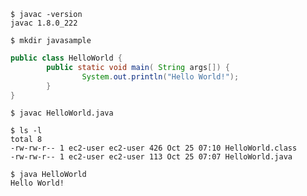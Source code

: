 

```
$ javac -version
javac 1.8.0_222
```


```
$ mkdir javasample
```


```java
public class HelloWorld {
        public static void main( String args[]) {
                System.out.println("Hello World!");
        }
}
```

```console
$ javac HelloWorld.java
```

```console
$ ls -l
total 8
-rw-rw-r-- 1 ec2-user ec2-user 426 Oct 25 07:10 HelloWorld.class
-rw-rw-r-- 1 ec2-user ec2-user 113 Oct 25 07:07 HelloWorld.java
```

```console
$ java HelloWorld
Hello World!
```
